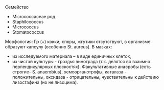 
Семейство 
- Micrococcaceae
род 
- Staphilococcus
- Micrococcus
- Stomatococcus

Морфология: Гр (+) кокки; споры, жгутики отсутствуют, в организме
образуют капсулу (особенно St. aureus).
В мазках:
- из исследуемого материала – в виде единичных клеток,
- из чистой культуры - гроздья винограда (т.к. делятся во взаимно
перпендикулярных плоскостях).
Факультативные анаэробы (есть строгие- S. anaerobius), хемоорганотрофы,
каталаза - положительны, оксидаза - отрицательны, чувствительны к
действию лизостафина (но не лизоцима).